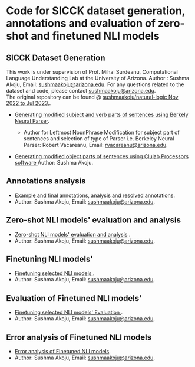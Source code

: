 # Code for SICCK dataset generation, annotations and evaluation of zero-shot and finetuned NLI models
## SICCK Dataset Generation
This work is under supervision of Prof. Mihai Surdeanu, Computational Language Understanding Lab at the University of Arizona.
Author : Sushma Akoju, Email: sushmaakoju@arizona.edu. For any questions related to the dataset and code, please contact sushmaakoju@arizona.edu. </br>
The original repository can be found @ <a href="https://github.com/sushmaakoju/natural-logic/commits/main?after=396e926489ddc9eae51e7cb2cb4ef5270a7f5021+69&branch=main&qualified_name=refs%2Fheads%2Fmain">sushmaakoju/natural-logic Nov 2022 to Jul 2023.</a>.

- <a href="https://github.com/clulab/releases/blob/sushma/acl2023-nlrse-sicck/code/generating-modified-sentences/final_round_modify_sentences.ipynb">Generating modified subject and verb parts of sentences using Berkely Neural Parser</a>. 
    - Author for Leftmost NounPhrase Modification for subject part of sentences and selection of type of Parser i.e. Berkeley Neural Parser: Robert Vacareanu, Email: rvacareanu@arizona.edu.

- <a href="https://github.com/clulab/releases/tree/sushma/acl2023-nlrse-sicck/code/generating-modified-sentences/natlog">Generating modified object parts of sentences using Clulab Processors software </a> Author: Sushma Akoju.

## Annotations analysis

- <a href="https://github.com/clulab/releases/tree/sushma/acl2023-nlrse-sicck/code/annotations-analysis">Example and final annotations, analysis and resolved annotations</a>.
- Author: Sushma Akoju, Email: sushmaakoju@arizona.edu.

## Zero-shot NLI models' evaluation and analysis
- <a href="https://github.com/clulab/releases/tree/sushma/acl2023-nlrse-sicck/code/zero-shot-analysis">Zero-shot NLI models' evaluation and analysis</a> .
- Author: Sushma Akoju, Email: sushmaakoju@arizona.edu.

## Finetuning NLI models'
- <a href="https://github.com/clulab/releases/tree/sushma/acl2023-nlrse-sicck/code/training">Finetuning selected NLI models </a>.
- Author: Sushma Akoju, Email: sushmaakoju@arizona.edu.

## Evaluation of Finetuned NLI models'
- <a href="https://github.com/clulab/releases/tree/sushma/acl2023-nlrse-sicck/code/finetuned-nli-model-analysis">Finetuning selected NLI models' Evaluation </a>.
- Author: Sushma Akoju, Email: sushmaakoju@arizona.edu.

## Error analysis of Finetuned NLI models
- <a href="https://github.com/clulab/releases/tree/sushma/acl2023-nlrse-sicck/code/training">Error analysis of Finetuned NLI models</a>.
- Author: Sushma Akoju, Email: sushmaakoju@arizona.edu.